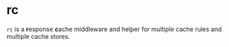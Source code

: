 # rc

`rc` is a **r**esponse **c**ache middleware and helper for multiple cache rules and multiple cache stores.
